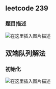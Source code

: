 ## leetcode 239

### 题目描述

![在这里插入图片描述](https://img-blog.csdnimg.cn/20210102163813727.png?x-oss-process=image/watermark,type_ZmFuZ3poZW5naGVpdGk,shadow_10,text_aHR0cHM6Ly9ibG9nLmNzZG4ubmV0L1pIZ29nb2dvaGE=,size_16,color_FFFFFF,t_70)



## 双端队列解法

### 初始化

![在这里插入图片描述](https://img-blog.csdnimg.cn/20210102162807471.png?x-oss-process=image/watermark,type_ZmFuZ3poZW5naGVpdGk,shadow_10,text_aHR0cHM6Ly9ibG9nLmNzZG4ubmV0L1pIZ29nb2dvaGE=,size_16,color_FFFFFF,t_70)